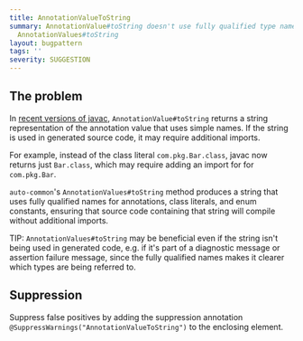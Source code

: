 ```yaml
---
title: AnnotationValueToString
summary: AnnotationValue#toString doesn't use fully qualified type names, prefer auto-common's
  AnnotationValues#toString
layout: bugpattern
tags: ''
severity: SUGGESTION
---
```


<!--
*** AUTO-GENERATED, DO NOT MODIFY ***
To make changes, edit the @BugPattern annotation or the explanation in docs/bugpattern.
-->


## The problem
In [recent versions of javac](https://bugs.openjdk.java.net/browse/JDK-8268729),
`AnnotationValue#toString` returns a string representation of the annotation
value that uses simple names. If the string is used in generated source code, it
may require additional imports.

For example, instead of the class literal `com.pkg.Bar.class`, javac now returns
just `Bar.class`, which may require adding an import for for `com.pkg.Bar`.

`auto-common`'s `AnnotationValues#toString` method produces a string that uses
fully qualified names for annotations, class literals, and enum constants,
ensuring that source code containing that string will compile without additional
imports.

TIP: `AnnotationValues#toString` may be beneficial even if the string isn't
being used in generated code, e.g. if it's part of a diagnostic message or
assertion failure message, since the fully qualified names makes it clearer
which types are being referred to.

## Suppression
Suppress false positives by adding the suppression annotation `@SuppressWarnings("AnnotationValueToString")` to the enclosing element.
